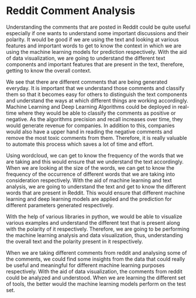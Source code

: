# Reddit Comment Analysis 

Understanding the comments that are posted in Reddit could be quite useful especially if one wants to understand some important discussions and their polarity. 
It would be good if we are using the text and looking at various features and important words to get to know the context in which we are using the machine learning models for prediction respectively. With the aid of data visualization, we are going to understand the different text components and important features that are present in the text, therefore, getting to know the overall context. 

We see that there are different comments that are being generated everyday. It is important that we understand those comments and classify them so that it becomes easy for others to distinguish the text components and understand the ways at which different things are working accordingly. Machine Learning and Deep Learning Algorithms could be deployed in real-time where they would be able to classify the comments as positive or negative. As the algorithms precision and recall increases over time, they would generate revenue for companies. In addition to this, companies would also have a upper hand in reading the negative comments and remove the most toxic comments from them. Therefore, it is really valuable to automate this process which saves a lot of time and effort. 

Using wordcloud, we can get to know the frequency of the words that we are taking and this would ensure that we understand the text accordingly. When we are looking at the size of the words, we can get to know the frequency of the occurrence of different words that we are taking into consideration respectively. With the aid of machine learning and text analysis, we are going to understand the text and get to know the different words that are present in Reddit. This would ensure that different machine learning and deep learning models are applied and the prediction for different parameters generated respectively.

With the help of various libraries in python, we would be able to visualize various examples and understand the different text that is present along with the polarity of it respectively. Therefore, we are going to be performing the machine learning analysis and data visualization, thus, understanding the overall text and the polarity present in it respectively. 

When we are taking different comments from reddit and analysing some of the comments, we could find some insights from the data that could really be useful and meaningful for different machine learning purposes respectively. With the aid of data visualization, the comments from reddit could be analyzed and understood. When we are learning the different set of tools, the better would the machine learning models perform on the test set. 

